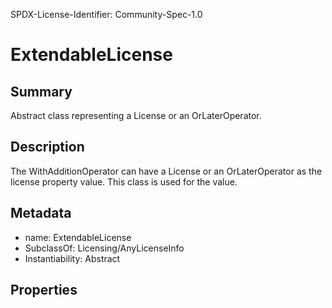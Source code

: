 SPDX-License-Identifier: Community-Spec-1.0

# ExtendableLicense

## Summary

Abstract class representing a License or an OrLaterOperator.

## Description

The WithAdditionOperator can have a License or an OrLaterOperator as the license property value.  This class is used for the value.

## Metadata

- name: ExtendableLicense
- SubclassOf: Licensing/AnyLicenseInfo
- Instantiability: Abstract

## Properties
